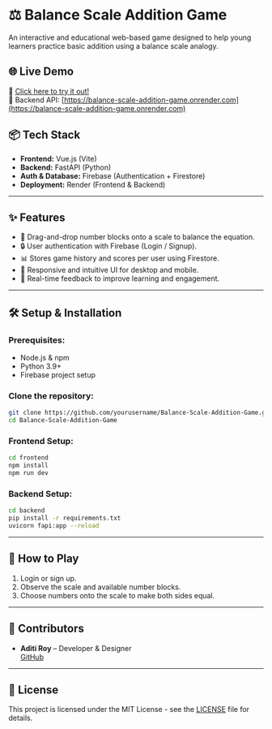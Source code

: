 # ⚖️ Balance Scale Addition Game

An interactive and educational web-based game designed to help young learners practice basic addition using a balance scale analogy.

## 🌐 Live Demo

🚀 [Click here to try it out!](https://balance-scale-addition-game-1.onrender.com)  
🔧 Backend API: [https://balance-scale-addition-game.onrender.com](https://balance-scale-addition-game.onrender.com)


## 📦 Tech Stack

- **Frontend:** Vue.js (Vite)
- **Backend:** FastAPI (Python)
- **Auth & Database:** Firebase (Authentication + Firestore)
- **Deployment:** Render (Frontend & Backend)

---

## ✨ Features

- 🔢 Drag-and-drop number blocks onto a scale to balance the equation.
- 🔒 User authentication with Firebase (Login / Signup).
- 📊 Stores game history and scores per user using Firestore.
- 📱 Responsive and intuitive UI for desktop and mobile.
- 🎯 Real-time feedback to improve learning and engagement.

---

## 🛠️ Setup & Installation

### Prerequisites:
- Node.js & npm
- Python 3.9+
- Firebase project setup

### Clone the repository:
```bash
git clone https://github.com/yourusername/Balance-Scale-Addition-Game.git
cd Balance-Scale-Addition-Game
```

### Frontend Setup:
```bash
cd frontend
npm install
npm run dev
```

### Backend Setup:
```bash
cd backend
pip install -r requirements.txt
uvicorn fapi:app --reload
```

---


## 🧠 How to Play

1. Login or sign up.
2. Observe the scale and available number blocks.
3. Choose numbers onto the scale to make both sides equal.

---

## 🤝 Contributors

- **Aditi Roy** – Developer & Designer  
  [GitHub](https://github.com/RoyAditi0102)

---

## 📄 License

This project is licensed under the MIT License - see the [LICENSE](LICENSE) file for details.
